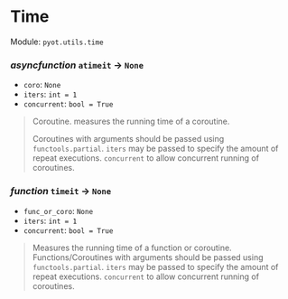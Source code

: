 # Time 

Module: `pyot.utils.time` 

### _asyncfunction_ `atimeit` -> `None` 
* `coro`: `None` 
* `iters`: `int = 1` 
* `concurrent`: `bool = True` 
> Coroutine. measures the running time of a coroutine.
> 
> Coroutines with arguments should be passed using `functools.partial`.
> `iters` may be passed to specify the amount of repeat executions.
> `concurrent` to allow concurrent running of coroutines. 


### _function_ `timeit` -> `None` 
* `func_or_coro`: `None` 
* `iters`: `int = 1` 
* `concurrent`: `bool = True` 
> Measures the running time of a function or coroutine.
> Functions/Coroutines with arguments should be passed using `functools.partial`.
> `iters` may be passed to specify the amount of repeat executions.
> `concurrent` to allow concurrent running of coroutines. 


